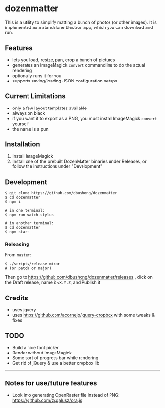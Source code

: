 # dozenmatter

This is a utility to simplify matting a bunch of photos (or other images).
It is implemented as a standalone Electron app, which you can download and
run.

## Features

- lets you load, resize, pan, crop a bunch of pictures
- generates an ImageMagick `convert` commandline to do the actual rendering
- optionally runs it for you
- supports saving/loading JSON configuration setups

## Current Limitations

- only a few layout templates available
- always on black
- if you want it to export as a PNG, you must install ImageMagick `convert`
  yourself
- the name is a pun

## Installation

1. Install ImageMagick
1. Install one of the prebuilt DozenMatter binaries under Releases, or follow
  the instructions under "Development"

## Development

```
$ git clone https://github.com/dbushong/dozenmatter
$ cd dozenmatter
$ npm i

# in one terminal:
$ npm run watch-stylus

# in another terminal:
$ cd dozenmatter
$ npm start
```

### Releasing

From `master`:

```
$ ./scripts/release minor
# (or patch or major)
```

Then go to https://github.com/dbushong/dozenmatter/releases , click on the
Draft release, name it `vX.Y.Z`, and Publish it

## Credits

- uses jquery
- uses https://github.com/acornejo/jquery-cropbox with some tweaks & fixes

## TODO

- Build a nice font picker
- Render without ImageMagick
- Some sort of progress bar while rendering
- Get rid of jQuery & use a better cropbox lib

---

## Notes for use/future features

- Look into generating OpenRaster file instead of PNG: https://github.com/zsgalusz/ora.js
